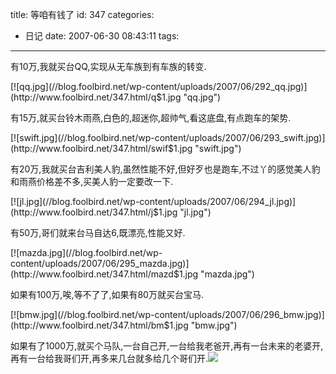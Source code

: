 title: 等咱有钱了
id: 347
categories:
  - 日记
date: 2007-06-30 08:43:11
tags:
---

有10万,我就买台QQ,实现从无车族到有车族的转变.

<p>[![qq.jpg](//blog.foolbird.net/wp-content/uploads/2007/06/292_qq.jpg)](http://www.foolbird.net/347.html/q$1.jpg "qq.jpg")

</p>

有15万,就买台铃木雨燕,白色的,超迷你,超帅气,看这底盘,有点跑车的架势.

<p>[![swift.jpg](//blog.foolbird.net/wp-content/uploads/2007/06/293_swift.jpg)](http://www.foolbird.net/347.html/swif$1.jpg "swift.jpg")

</p>

有20万,我就买台吉利美人豹,虽然性能不好,但好歹也是跑车,不过丫的感觉美人豹和雨燕价格差不多,买美人豹一定要改一下.

<p>[![jl.jpg](//blog.foolbird.net/wp-content/uploads/2007/06/294_jl.jpg)](http://www.foolbird.net/347.html/j$1.jpg "jl.jpg")

</p>

有50万,哥们就来台马自达6,既漂亮,性能又好.

<p>[![mazda.jpg](//blog.foolbird.net/wp-content/uploads/2007/06/295_mazda.jpg)](http://www.foolbird.net/347.html/mazd$1.jpg "mazda.jpg")

</p>

如果有100万,唉,等不了了,如果有80万就买台宝马.

<p>[![bmw.jpg](//blog.foolbird.net/wp-content/uploads/2007/06/296_bmw.jpg)](http://www.foolbird.net/347.html/bm$1.jpg "bmw.jpg")

</p>

如果有了1000万,就买个马队,一台自己开,一台给我老爸开,再有一台未来的老婆开,再有一台给我哥们开,再多来几台就多给几个哥们开.![](/blog/images/smiles/laugh.gif)
